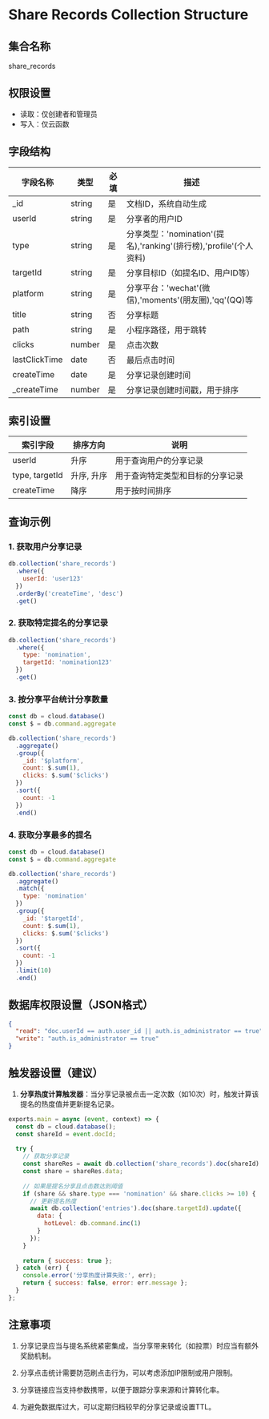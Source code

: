 # Share Records Collection Structure

## 集合名称
share_records

## 权限设置
- 读取：仅创建者和管理员
- 写入：仅云函数

## 字段结构

| 字段名称 | 类型 | 必填 | 描述 |
| ------- | ---- | ---- | ---- |
| _id | string | 是 | 文档ID，系统自动生成 |
| userId | string | 是 | 分享者的用户ID |
| type | string | 是 | 分享类型：'nomination'(提名),'ranking'(排行榜),'profile'(个人资料) |
| targetId | string | 是 | 分享目标ID（如提名ID、用户ID等） |
| platform | string | 是 | 分享平台：'wechat'(微信),'moments'(朋友圈),'qq'(QQ)等 |
| title | string | 否 | 分享标题 |
| path | string | 是 | 小程序路径，用于跳转 |
| clicks | number | 是 | 点击次数 |
| lastClickTime | date | 否 | 最后点击时间 |
| createTime | date | 是 | 分享记录创建时间 |
| _createTime | number | 是 | 分享记录创建时间戳，用于排序 |

## 索引设置

| 索引字段 | 排序方向 | 说明 |
| ------- | ------- | ---- |
| userId | 升序 | 用于查询用户的分享记录 |
| type, targetId | 升序, 升序 | 用于查询特定类型和目标的分享记录 |
| createTime | 降序 | 用于按时间排序 |

## 查询示例

### 1. 获取用户分享记录
```javascript
db.collection('share_records')
  .where({
    userId: 'user123'
  })
  .orderBy('createTime', 'desc')
  .get()
```

### 2. 获取特定提名的分享记录
```javascript
db.collection('share_records')
  .where({
    type: 'nomination',
    targetId: 'nomination123'
  })
  .get()
```

### 3. 按分享平台统计分享数量
```javascript
const db = cloud.database()
const $ = db.command.aggregate

db.collection('share_records')
  .aggregate()
  .group({
    _id: '$platform',
    count: $.sum(1),
    clicks: $.sum('$clicks')
  })
  .sort({
    count: -1
  })
  .end()
```

### 4. 获取分享最多的提名
```javascript
const db = cloud.database()
const $ = db.command.aggregate

db.collection('share_records')
  .aggregate()
  .match({
    type: 'nomination'
  })
  .group({
    _id: '$targetId',
    count: $.sum(1),
    clicks: $.sum('$clicks')
  })
  .sort({
    count: -1
  })
  .limit(10)
  .end()
```

## 数据库权限设置（JSON格式）

```json
{
  "read": "doc.userId == auth.user_id || auth.is_administrator == true",
  "write": "auth.is_administrator == true"
}
```

## 触发器设置（建议）

1. **分享热度计算触发器**：当分享记录被点击一定次数（如10次）时，触发计算该提名的热度值并更新提名记录。

```javascript
exports.main = async (event, context) => {
  const db = cloud.database();
  const shareId = event.docId;
  
  try {
    // 获取分享记录
    const shareRes = await db.collection('share_records').doc(shareId).get();
    const share = shareRes.data;
    
    // 如果是提名分享且点击数达到阈值
    if (share && share.type === 'nomination' && share.clicks >= 10) {
      // 更新提名热度
      await db.collection('entries').doc(share.targetId).update({
        data: {
          hotLevel: db.command.inc(1)
        }
      });
    }
    
    return { success: true };
  } catch (err) {
    console.error('分享热度计算失败:', err);
    return { success: false, error: err.message };
  }
};
```

## 注意事项

1. 分享记录应当与提名系统紧密集成，当分享带来转化（如投票）时应当有额外奖励机制。

2. 分享点击统计需要防范刷点击行为，可以考虑添加IP限制或用户限制。

3. 分享链接应当支持参数携带，以便于跟踪分享来源和计算转化率。

4. 为避免数据库过大，可以定期归档较早的分享记录或设置TTL。 